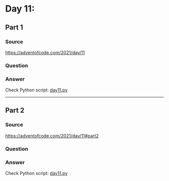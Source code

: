 # Day 11:

## Part 1

### Source

https://adventofcode.com/2021/day/11

### Question



### Answer

Check Python script: [day11.py](./day11.py)

---

## Part 2

### Source

https://adventofcode.com/2021/day/11#part2

### Question


### Answer

Check Python script: [day11.py](./day11.py)
